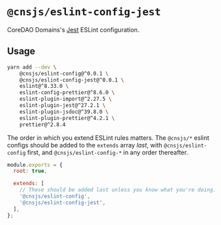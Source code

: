 # `@cnsjs/eslint-config-jest`

CoreDAO Domains's [Jest](https://jestjs.io/) ESLint configuration.

## Usage

```bash
yarn add --dev \
    @cnsjs/eslint-config@^0.0.1 \
    @cnsjs/eslint-config-jest@^0.0.1 \
    eslint@^8.33.0 \
    eslint-config-prettier@^8.6.0 \
    eslint-plugin-import@^2.27.5 \
    eslint-plugin-jest@^27.2.1 \
    eslint-plugin-jsdoc@^39.8.0 \
    eslint-plugin-prettier@^4.2.1 \
    prettier@^2.8.4
```

The order in which you extend ESLint rules matters.
The `@cnsjs/*` eslint configs should be added to the `extends` array _last_,
with `@cnsjs/eslint-config` first, and `@cnsjs/eslint-config-*` in any
order thereafter.

```js
module.exports = {
  root: true,

  extends: [
    // These should be added last unless you know what you're doing.
    '@cnsjs/eslint-config',
    '@cnsjs/eslint-config-jest',
  ],
};
```
